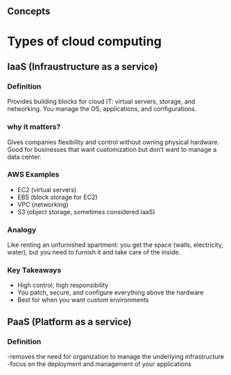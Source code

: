 ## Concepts

# Types of cloud computing

## IaaS (Infraustructure as a service)
### Definition
Provides building blocks for cloud IT: virtual servers, storage, and networking. You manage the OS, applications, and configurations.  
### why it matters?
Gives companies flexibility and control without owning physical hardware. Good for businesses that want customization but don’t want to manage a data center.
### AWS Examples  
- EC2 (virtual servers)  
- EBS (block storage for EC2)  
- VPC (networking)  
- S3 (object storage, sometimes considered IaaS)  
### Analogy  
Like renting an unfurnished apartment: you get the space (walls, electricity, water), but you need to furnish it and take care of the inside.  
### Key Takeaways  
- High control, high responsibility  
- You patch, secure, and configure everything above the hardware  
- Best for when you want custom environments

## PaaS (Platform as a service)
### Definition
-removes the need for organization to manage the underlying infrastructure
-focus on the deployment and management of your applications
